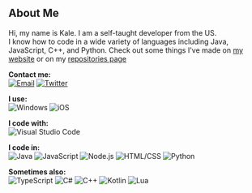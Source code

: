 ## About Me

Hi, my name is Kale. I am a self-taught developer from the US.\
I know how to code in a wide variety of languages including Java, JavaScript, C++, and Python. Check out some things I've made on [my website](https://kaleko.ga/) or on my [repositories page](https://github.com/Kale-Ko?tab=repositories&sort=stargazers)

**Contact me:**\
[![Email](https://img.shields.io/badge/Email-EA4335?style=for-the-badge&logo=gmail&logoColor=white)](mailto:contact@kaleko.ga)
[![Twitter](https://img.shields.io/badge/Twitter-1DA1F2?style=for-the-badge&logo=twitter&logoColor=white)](https://twitter.com/Kale_The_Ko)

**I use:**\
![Windows](https://img.shields.io/badge/Window-0078D6?style=for-the-badge&logo=windows&logoColor=white)
![iOS](https://img.shields.io/badge/iOS-000000?style=for-the-badge&logo=ios&logoColor=white)

**I code with:**\
![Visual Studio Code](https://img.shields.io/badge/Visual%20Studio%20Code-007ACC?style=for-the-badge&logo=visual-studio-code&logoColor=white)

**I code in:**\
![Java](https://img.shields.io/badge/Java-007396?style=for-the-badge&logo=openjdk&logoColor=white)
![JavaScript](https://img.shields.io/badge/Javascript-333333?style=for-the-badge&logo=javascript&logoColor=%23F7DF1E)
![Node.js](https://img.shields.io/badge/Node.js-339933?style=for-the-badge&logo=node.js&logoColor=white)
![HTML/CSS](https://img.shields.io/badge/HTML/CSS-E34F26?style=for-the-badge&logo=html5&logoColor=white)
![Python](https://img.shields.io/badge/Python-3776AB?style=for-the-badge&logo=python&logoColor=white)

**Sometimes also:**\
![TypeScript](https://img.shields.io/badge/TypeScript-3178C6?style=for-the-badge&logo=typescript&logoColor=white)
![C#](https://img.shields.io/badge/C%23-239120?style=for-the-badge&logo=csharp&logoColor=white)
![C++](https://img.shields.io/badge/C++-00599C?style=for-the-badge&logo=cplusplus&logoColor=white)
![Kotlin](https://img.shields.io/badge/Kotlin-7F52FF?style=for-the-badge&logo=kotlin&logoColor=white)
![Lua](https://img.shields.io/badge/Lua-2C2D72?style=for-the-badge&logo=lua&logoColor=white)
